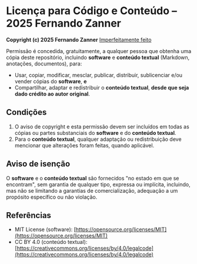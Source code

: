 # Licença para Código e Conteúdo – 2025 Fernando Zanner

**Copyright (c) 2025 Fernando Zanner**
[Imperfeitamente feito](https://github.com/FernandoZanner/imperfeitamente-feito) 

Permissão é concedida, gratuitamente, a qualquer pessoa que obtenha uma cópia deste repositório, incluindo **software** e **conteúdo textual** (Markdown, anotações, documentos), para:

- Usar, copiar, modificar, mesclar, publicar, distribuir, sublicenciar e/ou vender cópias do **software**, **e**
- Compartilhar, adaptar e redistribuir o **conteúdo textual**, **desde que seja dado crédito ao autor original**.

## Condições

1. O aviso de copyright e esta permissão devem ser incluídos em todas as cópias ou partes substanciais do **software** e do **conteúdo textual**.  
2. Para o **conteúdo textual**, qualquer adaptação ou redistribuição deve mencionar que alterações foram feitas, quando aplicável.

## Aviso de isenção

O **software** e o **conteúdo textual** são fornecidos "no estado em que se encontram", sem garantia de qualquer tipo, expressa ou implícita, incluindo, mas não se limitando a garantias de comercialização, adequação a um propósito específico ou não violação.

## Referências

- MIT License (software): [https://opensource.org/licenses/MIT](https://opensource.org/licenses/MIT)  
- CC BY 4.0 (conteúdo textual): [https://creativecommons.org/licenses/by/4.0/legalcode](https://creativecommons.org/licenses/by/4.0/legalcode)

